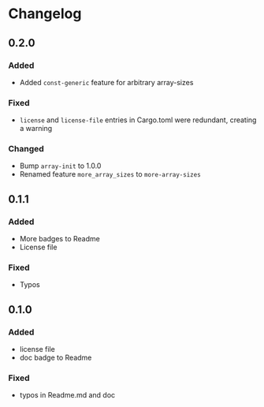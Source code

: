 # Changelog

## 0.2.0
### Added
 - Added `const-generic` feature for arbitrary array-sizes
### Fixed
 - `license` and `license-file` entries in Cargo.toml were redundant, creating a warning
### Changed
 - Bump `array-init` to 1.0.0
 - Renamed feature `more_array_sizes` to `more-array-sizes`

## 0.1.1
### Added
 - More badges to Readme
 - License file
### Fixed
 - Typos

## 0.1.0
### Added
 - license file
 - doc badge to Readme

### Fixed
 - typos in Readme.md and doc
